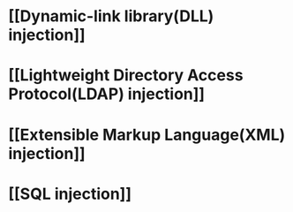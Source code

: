 # [[Dynamic-link library(DLL) injection]]
# [[Lightweight Directory Access Protocol(LDAP) injection]]
# [[Extensible Markup Language(XML) injection]]
# [[SQL injection]]